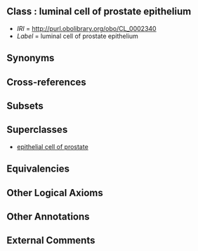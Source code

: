 
## Class : luminal cell of prostate epithelium

 * *IRI* = http://purl.obolibrary.org/obo/CL_0002340
 * *Label* = luminal cell of prostate epithelium

## Synonyms


## Cross-references


## Subsets


## Superclasses

 * [epithelial cell of prostate](../../CL/31/CL_0002231.md)

## Equivalencies


## Other Logical Axioms


## Other Annotations


## External Comments

